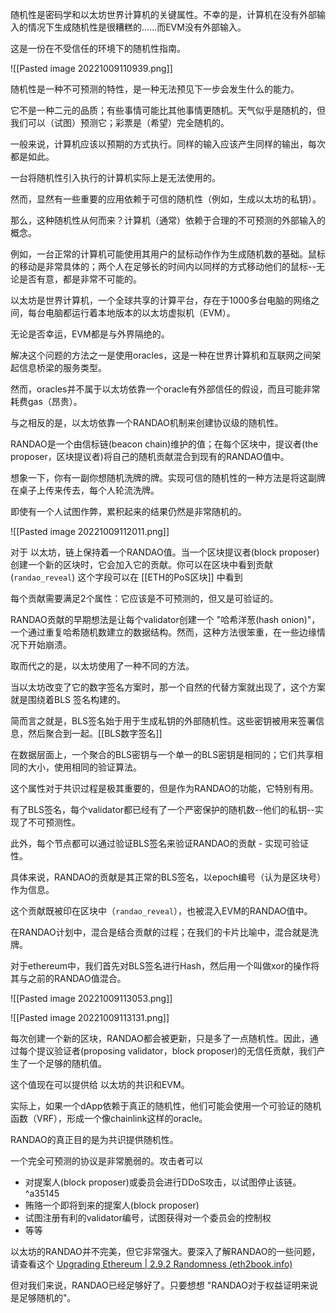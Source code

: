 随机性是密码学和以太坊世界计算机的关键属性。不幸的是，计算机在没有外部输入的情况下生成随机性是很糟糕的......而EVM没有外部输入。

这是一份在不受信任的环境下的随机性指南。

![[Pasted image 20221009110939.png]]

 随机性是一种不可预测的特性，是一种无法预见下一步会发生什么的能力。

它不是一种二元的品质；有些事情可能比其他事情更随机。天气似乎是随机的，但我们可以（试图）预测它；彩票是（希望）完全随机的。

一般来说，计算机应该以预期的方式执行。同样的输入应该产生同样的输出，每次都是如此。

一台将随机性引入执行的计算机实际上是无法使用的。

然而，显然有一些重要的应用依赖于可信的随机性（例如，生成以太坊的私钥）。

那么，这种随机性从何而来？计算机（通常）依赖于合理的不可预测的外部输入的概念。

例如，一台正常的计算机可能使用其用户的鼠标动作作为生成随机数的基础。鼠标的移动是非常具体的；两个人在足够长的时间内以同样的方式移动他们的鼠标--无论是否有意，都是非常不可能的。

以太坊是世界计算机，一个全球共享的计算平台，存在于1000多台电脑的网络之间，每台电脑都运行着本地版本的以太坊虚拟机（EVM）。

无论是否幸运，EVM都是与外界隔绝的。

解决这个问题的方法之一是使用oracles，这是一种在世界计算机和互联网之间架起信息桥梁的服务类型。

然而，oracles并不属于以太坊依靠一个oracle有外部信任的假设，而且可能非常耗费gas（昂贵）。

与之相反的是，以太坊依靠一个RANDAO机制来创建协议级的随机性。

RANDAO是一个由信标链(beacon chain)维护的值；在每个区块中，提议者(the proposer，区块提议者)将自己的随机贡献混合到现有的RANDAO值中。

想象一下，你有一副你想随机洗牌的牌。实现可信的随机性的一种方法是将这副牌在桌子上传来传去，每个人轮流洗牌。

即使有一个人试图作弊，累积起来的结果仍然是非常随机的。

![[Pasted image 20221009112011.png]]

对于 以太坊，链上保持着一个RANDAO值。当一个区块提议者(block proposer)创建一个新的区块时，它会加入它的贡献。你可以在区块中看到贡献(`randao_reveal`) 这个字段可以在 [[ETH的PoS区块]] 中看到

每个贡献需要满足2个属性：它应该是不可预测的，但又是可验证的。

RANDAO贡献的早期想法是让每个validator创建一个 "哈希洋葱(hash onion)"，一个通过重复哈希随机数建立的数据结构。然而，这种方法很笨重，在一些边缘情况下开始崩溃。

取而代之的是，以太坊使用了一种不同的方法。

当以太坊改变了它的数字签名方案时，那一个自然的代替方案就出现了，这个方案就是围绕着BLS
签名构建的。

简而言之就是，BLS签名始于用于生成私钥的外部随机性。这些密钥被用来签署信息，然后聚合到一起。[[BLS数字签名]]

在数据层面上，一个聚合的BLS密钥与一个单一的BLS密钥是相同的；它们共享相同的大小，使用相同的验证算法。

这个属性对于共识过程是极其重要的，但是作为RANDAO的功能，它特别有用。

有了BLS签名，每个validator都已经有了一个严密保护的随机数--他们的私钥--实现了不可预测性。

此外，每个节点都可以通过验证BLS签名来验证RANDAO的贡献 - 实现可验证性。

具体来说，RANDAO的贡献是其正常的BLS签名，以epoch编号（认为是区块号）作为信息。

这个贡献既被印在区块中（`randao_reveal`），也被混入EVM的RANDAO值中。

在RANDAO计划中，混合是结合贡献的过程；在我们的卡片比喻中，混合就是洗牌。

对于ethereum中，我们首先对BLS签名进行Hash，然后用一个叫做xor的操作将其与之前的RANDAO值混合。

![[Pasted image 20221009113053.png]]

![[Pasted image 20221009113131.png]]

每次创建一个新的区块，RANDAO都会被更新，只是多了一点随机性。因此，通过每个提议验证者(proposing validator，block proposer)的无信任贡献，我们产生了一个足够的随机值。

这个值现在可以提供给 以太坊的共识和EVM。

实际上，如果一个dApp依赖于真正的随机性，他们可能会使用一个可验证的随机函数（VRF），形成一个像chainlink这样的oracle。

RANDAO的真正目的是为共识提供随机性。

一个完全可预测的协议是非常脆弱的。攻击者可以

- 对提案人(block proposer)或委员会进行DDoS攻击，以试图停止该链。 ^a35145
- 贿赂一个即将到来的提案人(block proposer)
- 试图注册有利的validator编号，试图获得对一个委员会的控制权
- 等等

以太坊的RANDAO并不完美，但它非常强大。要深入了解RANDAO的一些问题，请查看这个 [Upgrading Ethereum | 2.9.2 Randomness (eth2book.info)](https://eth2book.info/altair/part2/building_blocks/randomness#randao-biasability) 

但对我们来说，RANDAO已经足够好了。只要想想 "RANDAO对于权益证明来说是足够随机的"。